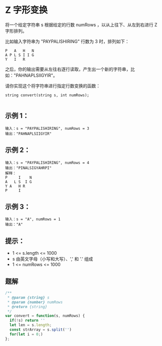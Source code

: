 # Z 字形变换
将一个给定字符串 s 根据给定的行数 numRows ，以从上往下、从左到右进行 Z 字形排列。

比如输入字符串为 "PAYPALISHIRING" 行数为 3 时，排列如下：
```
P   A   H   N
A P L S I I G
Y   I   R
```
之后，你的输出需要从左往右逐行读取，产生出一个新的字符串，比如："PAHNAPLSIIGYIR"。

请你实现这个将字符串进行指定行数变换的函数：
```
string convert(string s, int numRows);
 
```

## 示例 1：
```
输入：s = "PAYPALISHIRING", numRows = 3
输出："PAHNAPLSIIGYIR"
```

## 示例 2：
```
输入：s = "PAYPALISHIRING", numRows = 4
输出："PINALSIGYAHRPI"
解释：
P     I    N
A   L S  I G
Y A   H R
P     I
```
## 示例 3：
```
输入：s = "A", numRows = 1
输出："A"
```

## 提示：

* 1 <= s.length <= 1000
* s 由英文字母（小写和大写）、',' 和 '.' 组成
* 1 <= numRows <= 1000

## 题解
```javascript
/**
 * @param {string} s
 * @param {number} numRows
 * @return {string}
 */
var convert = function(s, numRows) {
  if(!s) return ''
  let len = s.length;
  const strArray = s.split('')
  for(let i = 0;)
};
```
